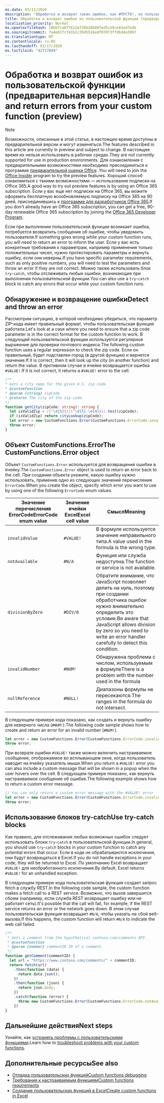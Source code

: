 ```yaml
---
ms.date: 03/11/2020
description: 'Обработка и возврат таких ошибок, как #ПУСТО!, из пользовательской функции'
title: Обработка и возврат ошибок из пользовательской функции (предварительная версия)
localization_priority: Normal
ms.openlocfilehash: 10bb7ca6ff612ef38b26b88fed5ce9ce81ed7edb
ms.sourcegitcommit: fa4e81fcf41b1c39d5516edf078f3ffdbd4a3997
ms.translationtype: MT
ms.contentlocale: ru-RU
ms.lasthandoff: 03/17/2020
ms.locfileid: "42717049"
---
```

# <a name="handle-and-return-errors-from-your-custom-function-preview"></a><span data-ttu-id="4d0a1-104">Обработка и возврат ошибок из пользовательской функции (предварительная версия)</span><span class="sxs-lookup"><span data-stu-id="4d0a1-104">Handle and return errors from your custom function (preview)</span></span>

> [!NOTE]
> <span data-ttu-id="4d0a1-105">Возможности, описанные в этой статье, в настоящее время доступны в предварительной версии и могут изменяться.</span><span class="sxs-lookup"><span data-stu-id="4d0a1-105">The features described in this article are currently in preview and subject to change.</span></span> <span data-ttu-id="4d0a1-106">В настоящее время их нельзя использовать в рабочих средах.</span><span class="sxs-lookup"><span data-stu-id="4d0a1-106">They are not currently supported for use in production environments.</span></span> <span data-ttu-id="4d0a1-107">Для ознакомления с предварительными возможностями необходимо присоединиться к программе [предварительной оценки Office](https://insider.office.com/join) .</span><span class="sxs-lookup"><span data-stu-id="4d0a1-107">You will need to join the [Office Insider](https://insider.office.com/join) program to try the preview features.</span></span>  <span data-ttu-id="4d0a1-108">Хороший способ ознакомиться с такими возможностями — использование подписки на Office 365.</span><span class="sxs-lookup"><span data-stu-id="4d0a1-108">A good way to try out preview features is by using an Office 365 subscription.</span></span> <span data-ttu-id="4d0a1-109">Если у вас еще нет подписки на Office 365, вы можете оформить бесплатную возобновляемую подписку на Office 365 на 90 дней, присоединившись к [программе для разработчиков Office 365](https://developer.microsoft.com/office/dev-program).</span><span class="sxs-lookup"><span data-stu-id="4d0a1-109">If you don't already have an Office 365 subscription, you can get a free, 90-day renewable Office 365 subscription by joining the [Office 365 Developer Program](https://developer.microsoft.com/office/dev-program).</span></span>

<span data-ttu-id="4d0a1-110">Если при выполнении пользовательской функции возникает ошибка, потребуется возвратить сообщение об ошибке, чтобы уведомить пользователя.</span><span class="sxs-lookup"><span data-stu-id="4d0a1-110">If something goes wrong while your custom function runs, you will need to return an error to inform the user.</span></span> <span data-ttu-id="4d0a1-111">Если у вас есть конкретные требования к параметрам, например применение только положительных чисел, нужно протестировать параметры и вернуть ошибку, если они неверны.</span><span class="sxs-lookup"><span data-stu-id="4d0a1-111">If you have specific parameter requirements, such as only positive numbers, you will need to test the parameters and throw an error if they are not correct.</span></span> <span data-ttu-id="4d0a1-112">Можно также использовать блок `try`-`catch`, чтобы отслеживать любые ошибки, возникающие при выполнении пользовательской функции.</span><span class="sxs-lookup"><span data-stu-id="4d0a1-112">You can also use a `try`-`catch` block to catch any errors that occur while your custom function runs.</span></span>

## <a name="detect-and-throw-an-error"></a><span data-ttu-id="4d0a1-113">Обнаружение и возвращение ошибки</span><span class="sxs-lookup"><span data-stu-id="4d0a1-113">Detect and throw an error</span></span>

<span data-ttu-id="4d0a1-114">Рассмотрим ситуацию, в которой необходимо убедиться, что параметр ZIP-кода имеет правильный формат, чтобы пользовательская функция работала.</span><span class="sxs-lookup"><span data-stu-id="4d0a1-114">Let's look at a case where you need to ensure that a zip code parameter is in the correct format for the custom function to work.</span></span> <span data-ttu-id="4d0a1-115">В следующей пользовательской функции используется регулярное выражение для проверки почтового индекса.</span><span class="sxs-lookup"><span data-stu-id="4d0a1-115">The following custom function uses a regular expression to check the zip code.</span></span> <span data-ttu-id="4d0a1-116">Если он правильный, будет подставлен город (в другой функции) и вернется значение.</span><span class="sxs-lookup"><span data-stu-id="4d0a1-116">If it is correct, then it will look up the city (in another function) and return the value.</span></span> <span data-ttu-id="4d0a1-117">В противном случае в ячейке возвращается ошибка `#VALUE!`.</span><span class="sxs-lookup"><span data-stu-id="4d0a1-117">If it is not correct, it returns a `#VALUE!` error to the cell.</span></span>

```typescript
/**
* Gets a city name for the given U.S. zip code.
* @customfunction
* @param {string} zipCode
* @returns The city of the zip code.
*/
function getCity(zipCode: string): string {
  let isValidZip = /(^\d{5}$)|(^\d{5}-\d{4}$)/.test(zipCode);
  if (isValidZip) return cityLookup(zipCode);
  let error = new CustomFunctions.Error(CustomFunctions.ErrorCode.invalidValue, "Please provide a valid U.S. zip code.");
  throw error;
}
```

## <a name="the-customfunctionserror-object"></a><span data-ttu-id="4d0a1-118">Объект CustomFunctions.Error</span><span class="sxs-lookup"><span data-stu-id="4d0a1-118">The CustomFunctions.Error object</span></span>

<span data-ttu-id="4d0a1-119">Объект `CustomFunctions.Error` используется для возвращения ошибки в ячейку.</span><span class="sxs-lookup"><span data-stu-id="4d0a1-119">The `CustomFunctions.Error` object is used to return an error back to the cell.</span></span> <span data-ttu-id="4d0a1-120">При создании объекта укажите, какую ошибку нужно использовать, применив одно из следующих значений перечисления `ErrorCode`.</span><span class="sxs-lookup"><span data-stu-id="4d0a1-120">When you create the object, specify which error you want to use by using one of the following `ErrorCode` enum values.</span></span>


|<span data-ttu-id="4d0a1-121">Значение перечисления ErrorCode</span><span class="sxs-lookup"><span data-stu-id="4d0a1-121">ErrorCode enum value</span></span>  |<span data-ttu-id="4d0a1-122">Значение ячейки Excel</span><span class="sxs-lookup"><span data-stu-id="4d0a1-122">Excel cell value</span></span>  |<span data-ttu-id="4d0a1-123">Смысл</span><span class="sxs-lookup"><span data-stu-id="4d0a1-123">Meaning</span></span>  |
|---------------|---------|---------|
|`invalidValue`   | `#VALUE!` | <span data-ttu-id="4d0a1-124">В формуле используется значение неправильного типа.</span><span class="sxs-lookup"><span data-stu-id="4d0a1-124">A value used in the formula is the wrong type.</span></span> |
|`notAvailable`   | `#N/A`    | <span data-ttu-id="4d0a1-125">Функция или служба недоступна.</span><span class="sxs-lookup"><span data-stu-id="4d0a1-125">The function or service is not available.</span></span> |
|`divisionByZero` | `#DIV/0`  | <span data-ttu-id="4d0a1-126">Обратите внимание, что JavaScript позволяет делить на нуль, поэтому при создании обработчика ошибок нужно внимательно определить это условие.</span><span class="sxs-lookup"><span data-stu-id="4d0a1-126">Be aware that JavaScript allows division by zero so you need to write an error handler carefully to detect this condition.</span></span> |
|`invalidNumber`  | `#NUM!`   | <span data-ttu-id="4d0a1-127">Обнаружена проблема с числом, используемым в формуле</span><span class="sxs-lookup"><span data-stu-id="4d0a1-127">There is a problem with the number used in the formula</span></span> |
|`nullReference`  | `#NULL!`  | <span data-ttu-id="4d0a1-128">Диапазоны формулы не пересекаются.</span><span class="sxs-lookup"><span data-stu-id="4d0a1-128">The ranges in the formula do not intersect.</span></span> |

<span data-ttu-id="4d0a1-129">В следующем примере кода показано, как создать и вернуть ошибку для неверного числа (`#NUM!`).</span><span class="sxs-lookup"><span data-stu-id="4d0a1-129">The following code sample shows how to create and return an error for an invalid number (`#NUM!`).</span></span>

```typescript
let error = new CustomFunctions.Error(CustomFunctions.ErrorCode.invalidNumber);
throw error;
```

<span data-ttu-id="4d0a1-130">При возврате ошибки `#VALUE!` также можно включить настраиваемое сообщение, отображаемое во всплывающем окне, когда пользователь наводит на ячейку указатель мыши.</span><span class="sxs-lookup"><span data-stu-id="4d0a1-130">When you return a `#VALUE!` error you can also include a custom message that will be shown in a popup when the user hovers over the cell.</span></span> <span data-ttu-id="4d0a1-131">В следующем примере показано, как вернуть настраиваемое сообщение об ошибке.</span><span class="sxs-lookup"><span data-stu-id="4d0a1-131">The following example shows how to return a custom error message.</span></span>

```typescript
// You can only return a custom error message with the #VALUE! error
let error = new CustomFunctions.Error(CustomFunctions.ErrorCode.invalidValue, "The parameter can only contain lowercase characters.");
throw error;
```

## <a name="use-try-catch-blocks"></a><span data-ttu-id="4d0a1-132">Использование блоков try-catch</span><span class="sxs-lookup"><span data-stu-id="4d0a1-132">Use try-catch blocks</span></span>

<span data-ttu-id="4d0a1-133">Как правило, для отслеживания любых возможных ошибок следует использовать блоки `try`-`catch` в пользовательской функции.</span><span class="sxs-lookup"><span data-stu-id="4d0a1-133">In general, you should use `try`-`catch` blocks in your custom function to catch any potential errors that occur.</span></span> <span data-ttu-id="4d0a1-134">Если в коде не обрабатываются исключения, они будут возвращаться в Excel.</span><span class="sxs-lookup"><span data-stu-id="4d0a1-134">If you do not handle exceptions in your code, they will be returned to Excel.</span></span> <span data-ttu-id="4d0a1-135">По умолчанию Excel возвращает `#VALUE!` для необработанного исключения.</span><span class="sxs-lookup"><span data-stu-id="4d0a1-135">By default, Excel returns `#VALUE!` for an unhandled exception.</span></span>

<span data-ttu-id="4d0a1-136">В следующем примере кода пользовательская функция создает запрос fetch в службу REST.</span><span class="sxs-lookup"><span data-stu-id="4d0a1-136">In the following code sample, the custom function makes a fetch call to a REST service.</span></span> <span data-ttu-id="4d0a1-137">Возможно, что вызов завершится сбоем (например, если служба REST возвращает ошибку или не работает сеть).</span><span class="sxs-lookup"><span data-stu-id="4d0a1-137">It's possible that the call will fail, for example, if the REST service returns an error or the network goes down.</span></span> <span data-ttu-id="4d0a1-138">В этом случае пользовательская функция возвращает `#N/A`, чтобы указать на сбой веб-вызова.</span><span class="sxs-lookup"><span data-stu-id="4d0a1-138">If this happens, the custom function will return `#N/A` to indicate the web call failed.</span></span>


```typescript
/**
 * Gets a comment from the hypothetical contoso.com/comments API.
 * @customfunction
 * @param {number} commentID ID of a comment.
 */
function getComment(commentID) {
  let url = "https://www.contoso.com/comments/" + commentID;
  return fetch(url)
    .then(function (data) {
      return data.json();
    })
    .then(function (json) {
      return json.body;
    })
    .catch(function (error) {
      throw new CustomFunctions.Error(CustomFunctions.ErrorCode.notAvailable);
    })
}
```

## <a name="next-steps"></a><span data-ttu-id="4d0a1-139">Дальнейшие действия</span><span class="sxs-lookup"><span data-stu-id="4d0a1-139">Next steps</span></span>

<span data-ttu-id="4d0a1-140">Узнайте, как [устранять проблемы с пользовательскими функциями](custom-functions-troubleshooting.md).</span><span class="sxs-lookup"><span data-stu-id="4d0a1-140">Learn how to [troubleshoot problems with your custom functions](custom-functions-troubleshooting.md).</span></span>

## <a name="see-also"></a><span data-ttu-id="4d0a1-141">Дополнительные ресурсы</span><span class="sxs-lookup"><span data-stu-id="4d0a1-141">See also</span></span>

* [<span data-ttu-id="4d0a1-142">Отладка пользовательских функций</span><span class="sxs-lookup"><span data-stu-id="4d0a1-142">Custom functions debugging</span></span>](custom-functions-debugging.md)
* [<span data-ttu-id="4d0a1-143">Требования к настраиваемым функциям</span><span class="sxs-lookup"><span data-stu-id="4d0a1-143">Custom functions requirements</span></span>](custom-functions-requirement-sets.md)
* [<span data-ttu-id="4d0a1-144">Создание пользовательских функций в Excel</span><span class="sxs-lookup"><span data-stu-id="4d0a1-144">Create custom functions in Excel</span></span>](custom-functions-overview.md)
